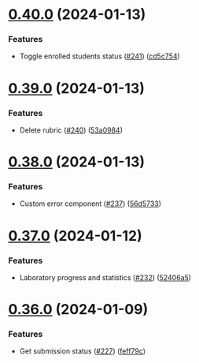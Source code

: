 # [0.40.0](https://github.com/upb-code-labs/react-client/compare/v0.39.0...v0.40.0) (2024-01-13)


### Features

* Toggle enrolled students status ([#241](https://github.com/upb-code-labs/react-client/issues/241)) ([cd5c754](https://github.com/upb-code-labs/react-client/commit/cd5c7541c254597852aadfe3f96a1a13c156f871))



# [0.39.0](https://github.com/upb-code-labs/react-client/compare/v0.38.0...v0.39.0) (2024-01-13)


### Features

* Delete rubric ([#240](https://github.com/upb-code-labs/react-client/issues/240)) ([53a0984](https://github.com/upb-code-labs/react-client/commit/53a0984a8182ce747f956f270c88a7a5e7f7ff00))



# [0.38.0](https://github.com/upb-code-labs/react-client/compare/v0.37.0...v0.38.0) (2024-01-13)


### Features

* Custom error component ([#237](https://github.com/upb-code-labs/react-client/issues/237)) ([56d5733](https://github.com/upb-code-labs/react-client/commit/56d57331c02e0798b06cce2912203065d4d8b589))



# [0.37.0](https://github.com/upb-code-labs/react-client/compare/v0.36.0...v0.37.0) (2024-01-12)


### Features

* Laboratory progress and statistics ([#232](https://github.com/upb-code-labs/react-client/issues/232)) ([52406a5](https://github.com/upb-code-labs/react-client/commit/52406a57c8474e8d9d2f5de10bb46ed3048fe8ab))



# [0.36.0](https://github.com/upb-code-labs/react-client/compare/v0.35.0...v0.36.0) (2024-01-09)


### Features

* Get submission status ([#227](https://github.com/upb-code-labs/react-client/issues/227)) ([feff79c](https://github.com/upb-code-labs/react-client/commit/feff79c31521fdeb2bb430fadc9671a10f048256))



